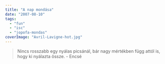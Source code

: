 ```yaml
---
title: "A nap mondása"
date: "2007-08-10"
tags: 
  - "fun"
  - "isc"
  - "jopofa-mondas"
coverImage: "Avril-Lavigne-hot.jpg"
---
```


> Nincs rosszabb egy nyálas picsánál, bár nagy mértékben függ attól is, hogy ki nyálazta össze. - Encsé
